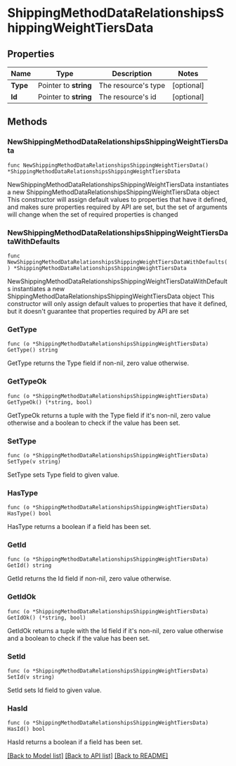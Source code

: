 # ShippingMethodDataRelationshipsShippingWeightTiersData

## Properties

Name | Type | Description | Notes
------------ | ------------- | ------------- | -------------
**Type** | Pointer to **string** | The resource&#39;s type | [optional] 
**Id** | Pointer to **string** | The resource&#39;s id | [optional] 

## Methods

### NewShippingMethodDataRelationshipsShippingWeightTiersData

`func NewShippingMethodDataRelationshipsShippingWeightTiersData() *ShippingMethodDataRelationshipsShippingWeightTiersData`

NewShippingMethodDataRelationshipsShippingWeightTiersData instantiates a new ShippingMethodDataRelationshipsShippingWeightTiersData object
This constructor will assign default values to properties that have it defined,
and makes sure properties required by API are set, but the set of arguments
will change when the set of required properties is changed

### NewShippingMethodDataRelationshipsShippingWeightTiersDataWithDefaults

`func NewShippingMethodDataRelationshipsShippingWeightTiersDataWithDefaults() *ShippingMethodDataRelationshipsShippingWeightTiersData`

NewShippingMethodDataRelationshipsShippingWeightTiersDataWithDefaults instantiates a new ShippingMethodDataRelationshipsShippingWeightTiersData object
This constructor will only assign default values to properties that have it defined,
but it doesn't guarantee that properties required by API are set

### GetType

`func (o *ShippingMethodDataRelationshipsShippingWeightTiersData) GetType() string`

GetType returns the Type field if non-nil, zero value otherwise.

### GetTypeOk

`func (o *ShippingMethodDataRelationshipsShippingWeightTiersData) GetTypeOk() (*string, bool)`

GetTypeOk returns a tuple with the Type field if it's non-nil, zero value otherwise
and a boolean to check if the value has been set.

### SetType

`func (o *ShippingMethodDataRelationshipsShippingWeightTiersData) SetType(v string)`

SetType sets Type field to given value.

### HasType

`func (o *ShippingMethodDataRelationshipsShippingWeightTiersData) HasType() bool`

HasType returns a boolean if a field has been set.

### GetId

`func (o *ShippingMethodDataRelationshipsShippingWeightTiersData) GetId() string`

GetId returns the Id field if non-nil, zero value otherwise.

### GetIdOk

`func (o *ShippingMethodDataRelationshipsShippingWeightTiersData) GetIdOk() (*string, bool)`

GetIdOk returns a tuple with the Id field if it's non-nil, zero value otherwise
and a boolean to check if the value has been set.

### SetId

`func (o *ShippingMethodDataRelationshipsShippingWeightTiersData) SetId(v string)`

SetId sets Id field to given value.

### HasId

`func (o *ShippingMethodDataRelationshipsShippingWeightTiersData) HasId() bool`

HasId returns a boolean if a field has been set.


[[Back to Model list]](../README.md#documentation-for-models) [[Back to API list]](../README.md#documentation-for-api-endpoints) [[Back to README]](../README.md)


